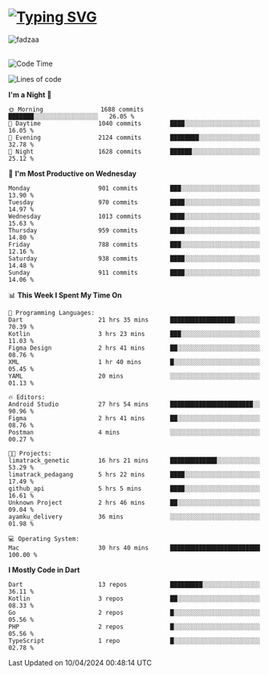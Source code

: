 
<h1 align="left"><a href="https://git.io/typing-svg"><img src="https://readme-typing-svg.demolab.com?font=Fira+Code&pause=1000&color=F7F7F7&random=false&width=600&lines=Hi+%F0%9F%91%8B%2C+I'm+Fattah+Anggit+Al+Dzakwan;Junior+Software+Developer+from+SMK+Raden+Umar+Said" alt="Typing SVG" /></a></h1>


<div align="left" display="flex"> 
  <img src="https://komarev.com/ghpvc/?username=fadzaa&label=Profile%20views&color=0e75b6&style=flat" alt="fadzaa" /> 
</div>

<br/>

<!--START_SECTION:waka-->
![Code Time](http://img.shields.io/badge/Code%20Time-395%20hrs%2032%20mins-blue)

![Lines of code](https://img.shields.io/badge/From%20Hello%20World%20I%27ve%20Written-1.5%20million%20lines%20of%20code-blue)

**I'm a Night 🦉** 

```text
🌞 Morning                1688 commits        ███████░░░░░░░░░░░░░░░░░░   26.05 % 
🌆 Daytime                1040 commits        ████░░░░░░░░░░░░░░░░░░░░░   16.05 % 
🌃 Evening                2124 commits        ████████░░░░░░░░░░░░░░░░░   32.78 % 
🌙 Night                  1628 commits        ██████░░░░░░░░░░░░░░░░░░░   25.12 % 
```
📅 **I'm Most Productive on Wednesday** 

```text
Monday                   901 commits         ███░░░░░░░░░░░░░░░░░░░░░░   13.90 % 
Tuesday                  970 commits         ████░░░░░░░░░░░░░░░░░░░░░   14.97 % 
Wednesday                1013 commits        ████░░░░░░░░░░░░░░░░░░░░░   15.63 % 
Thursday                 959 commits         ████░░░░░░░░░░░░░░░░░░░░░   14.80 % 
Friday                   788 commits         ███░░░░░░░░░░░░░░░░░░░░░░   12.16 % 
Saturday                 938 commits         ████░░░░░░░░░░░░░░░░░░░░░   14.48 % 
Sunday                   911 commits         ████░░░░░░░░░░░░░░░░░░░░░   14.06 % 
```


📊 **This Week I Spent My Time On** 

```text
💬 Programming Languages: 
Dart                     21 hrs 35 mins      ██████████████████░░░░░░░   70.39 % 
Kotlin                   3 hrs 23 mins       ███░░░░░░░░░░░░░░░░░░░░░░   11.03 % 
Figma Design             2 hrs 41 mins       ██░░░░░░░░░░░░░░░░░░░░░░░   08.76 % 
XML                      1 hr 40 mins        █░░░░░░░░░░░░░░░░░░░░░░░░   05.45 % 
YAML                     20 mins             ░░░░░░░░░░░░░░░░░░░░░░░░░   01.13 % 

🔥 Editors: 
Android Studio           27 hrs 54 mins      ███████████████████████░░   90.96 % 
Figma                    2 hrs 41 mins       ██░░░░░░░░░░░░░░░░░░░░░░░   08.76 % 
Postman                  4 mins              ░░░░░░░░░░░░░░░░░░░░░░░░░   00.27 % 

🐱‍💻 Projects: 
limatrack_genetic        16 hrs 21 mins      █████████████░░░░░░░░░░░░   53.29 % 
limatrack_pedagang       5 hrs 22 mins       ████░░░░░░░░░░░░░░░░░░░░░   17.49 % 
github_api               5 hrs 5 mins        ████░░░░░░░░░░░░░░░░░░░░░   16.61 % 
Unknown Project          2 hrs 46 mins       ██░░░░░░░░░░░░░░░░░░░░░░░   09.04 % 
ayamku_delivery          36 mins             ░░░░░░░░░░░░░░░░░░░░░░░░░   01.98 % 

💻 Operating System: 
Mac                      30 hrs 40 mins      █████████████████████████   100.00 % 
```

**I Mostly Code in Dart** 

```text
Dart                     13 repos            █████████░░░░░░░░░░░░░░░░   36.11 % 
Kotlin                   3 repos             ██░░░░░░░░░░░░░░░░░░░░░░░   08.33 % 
Go                       2 repos             █░░░░░░░░░░░░░░░░░░░░░░░░   05.56 % 
PHP                      2 repos             █░░░░░░░░░░░░░░░░░░░░░░░░   05.56 % 
TypeScript               1 repo              █░░░░░░░░░░░░░░░░░░░░░░░░   02.78 % 
```




 Last Updated on 10/04/2024 00:48:14 UTC
<!--END_SECTION:waka-->
